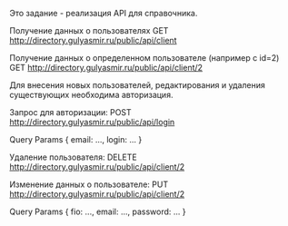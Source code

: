 Это задание - реализация API для справочника.

Получение данных о пользователях 
GET  http://directory.gulyasmir.ru/public/api/client

Получение данных о определенном пользователе (например с id=2)
GET  http://directory.gulyasmir.ru/public/api/client/2

Для внесения новых пользователей, редактирования и удаления существующих необходима авторизация.

Запрос для авторизации:
POST  http://directory.gulyasmir.ru/public/api/login

Query Params {
   email: ...,
   login: ...
}


Удаление пользователя:
DELETE  http://directory.gulyasmir.ru/public/api/client/2


Изменение данных о пользователе:
PUT  http://directory.gulyasmir.ru/public/api/client/2

Query Params {
   fio: ...,
   email: ...,
   password: ...
}
